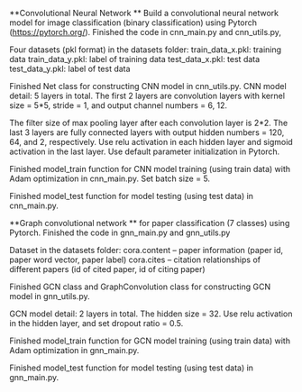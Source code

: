 **Convolutional Neural Network **
Build a convolutional neural network model for image
classification (binary classification) using Pytorch (https://pytorch.org/). 
Finished the code in cnn_main.py and cnn_utils.py,

Four datasets (pkl format) in the datasets folder:
train_data_x.pkl: training data
train_data_y.pkl: label of training data
test_data_x.pkl: test data
test_data_y.pkl: label of test data

Finished Net class for constructing CNN model in cnn_utils.py.
CNN model detail: 5 layers in total. The first 2 layers are convolution layers with
kernel size = 5*5, stride = 1, and output channel numbers = 6, 12. 

The filter size of
max pooling layer after each convolution layer is 2*2. The last 3 layers are fully
connected layers with output hidden numbers = 120, 64, and 2, respectively. Use
relu activation in each hidden layer and sigmoid activation in the last layer. Use
default parameter initialization in Pytorch.

Finished model_train function for CNN model training (using train data)
with Adam optimization in cnn_main.py. Set batch size = 5.

Finished model_test function for model testing (using test data) in cnn_main.py.





**Graph convolutional network **
for paper classification (7 classes) using Pytorch. 
Finished the code in gnn_main.py and gnn_utils.py

Dataset in the datasets folder:
cora.content – paper information (paper id, paper word vector, paper label)
cora.cites – citation relationships of different papers (id of cited paper, id of citing
paper)

Finished GCN class and GraphConvolution class for constructing GCN model in gnn_utils.py. 

GCN model detail: 2 layers in total. The hidden size = 32. 
Use relu activation in the hidden layer, and set dropout ratio = 0.5.

Finished model_train function for GCN model training (using train data) with Adam optimization in gnn_main.py.

Finished model_test function for model testing (using test data) in gnn_main.py.
